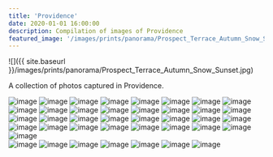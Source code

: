 ```yaml
---
title: 'Providence'
date: 2020-01-01 16:00:00
description: Compilation of images of Providence
featured_image: '/images/prints/panorama/Prospect_Terrace_Autumn_Snow_Sunset.jpg'
---
```


![]({{ site.baseurl }}/images/prints/panorama/Prospect_Terrace_Autumn_Snow_Sunset.jpg)

A collection of photos captured in Providence.

<div class="gallery" data-columns="3">
    <img src="{{ site.baseurl }}/images/prints/standard/Cold_Capitol_Moonrise.jpg"  alt="image" />
    <img src="{{ site.baseurl }}/images/prints/standard/Capitol_Moonset.jpg"  alt="image" />
    <img src="{{ site.baseurl }}/images/prints/standard/Dome_with_Moon.jpg"  alt="image" />
    <img src="{{ site.baseurl }}/images/prints/standard/Double_Bolts_Over_Providence.jpg"  alt="image" />
    <img src="{{ site.baseurl }}/images/prints/standard/Providence_Power_And_Lightning.jpg" alt="image" />
    <img src="{{ site.baseurl }}/images/prints/standard/Statehouse_Eclipse.jpg"  alt="image" />
    <img src="{{ site.baseurl }}/images/prints/standard/Independent_Man_Eclipse.jpg"  alt="image" />
    <img src="{{ site.baseurl }}/images/prints/standard/Independent_Man_in_Winter.jpg"  alt="image" />
    <img src="{{ site.baseurl }}/images/prints/standard/Independent_Man_in_Autumn.jpg"  alt="image" />
    <img src="{{ site.baseurl }}/images/prints/standard/Independent_Man_in_Spring.jpg"  alt="image" />
    <img src="{{ site.baseurl }}/images/prints/standard/Neutaconkanut_Views_II.jpg"  alt="image" />
    <img src="{{ site.baseurl }}/images/prints/standard/Providence_Spires_in_Autumn.jpg"  alt="image" />
    <img src="{{ site.baseurl }}/images/prints/standard/Purple_and_Pink.jpg"  alt="image" />
    <img src="{{ site.baseurl }}/images/prints/standard/Road_To_Autumn.jpg"  alt="image" />
    <img src="{{ site.baseurl }}/images/prints/standard/Snowy_Statehouse.jpg"  alt="image" />
    <img src="{{ site.baseurl }}/images/prints/standard/Statehouse_Autumn_Path.jpg"  alt="image" />
    <img src="{{ site.baseurl }}/images/prints/standard/Sunset_Over_Providence.jpg"  alt="image" />
    <img src="{{ site.baseurl }}/images/prints/standard/Statehouse_in_Autumn.jpg"  alt="image" />
    <img src="{{ site.baseurl }}/images/prints/standard/Once_in_a_Blue_Moon.jpg" alt="image" />
    <img src="{{ site.baseurl }}/images/prints/standard/Autumn_Reflections_at_the_Temple_of_Music.jpg" alt="image" />
    <img src="{{ site.baseurl }}/images/prints/standard/Bandstand_in_Autumn.jpg" alt="image" />
    <img src="{{ site.baseurl }}/images/prints/standard/Bridges_To_Blossoms.jpg" alt="image" />
    <img src="{{ site.baseurl }}/images/prints/standard/Cherry_Blossom_Bench.jpg" alt="image" />
    <img src="{{ site.baseurl }}/images/prints/standard/Dalrymple_On_Fire.jpg" alt="image" />
    <img src="{{ site.baseurl }}/images/blog/2021-02-07-roger-williams-snow-storm/DalrympleSnowFastShutter.jpg" alt="image" />
    <img src="{{ site.baseurl }}/images/blog/2021-02-07-roger-williams-snow-storm/DalrympleSnowSlowShutter.jpg" alt="image" />
    <img src="{{ site.baseurl }}/images/prints/standard/Fountain_and_Bridge_Reflections.jpg" alt="image" />
    <img src="{{ site.baseurl }}/images/prints/standard/Iron_Footridge_In_Snow.jpg" alt="image" />
    <img src="{{ site.baseurl }}/images/prints/standard/Iron_Footbridge.jpg" alt="image" />
    <img src="{{ site.baseurl }}/images/prints/standard/Japanese_Gardens_in_Spring.jpg" alt="image" />
    <img src="{{ site.baseurl }}/images/prints/standard/Miantunomu_Bridge_in_Autumn.jpg" alt="image" />
    <img src="{{ site.baseurl }}/images/blog/2021-02-07-roger-williams-snow-storm/SnowingOnTheMiantunomuBridge.jpg" alt="image" />
    <img src="{{ site.baseurl }}/images/prints/standard/Spring_Reflections_at_the_Bandstand.jpg" alt="image" />
</div>
<div class="gallery" data-columns="2">
    <img src="{{ site.baseurl }}/images/prints/panorama/Prospect_Terrace_Autumn_Snow_Sunset.jpg"  alt="image" />
    <img src="{{ site.baseurl }}/images/prints/panorama/Autumn_Reflections_at_the_Bandstand.jpg" alt="image" />
    <img src="{{ site.baseurl }}/images/prints/panorama/Autumn_Sunrise_at_the_Temple_of_Music.jpg" alt="image" />
    <img src="{{ site.baseurl }}/images/prints/panorama/Dalrymple_Boat_House_in_Autumn.jpg" alt="image" />
    <img src="{{ site.baseurl }}/images/prints/panorama/Dalrymple_Boat_House_In_Falling_Snow.jpg" alt="image" />
    <img src="{{ site.baseurl }}/images/blog/2021-02-07-roger-williams-snow-storm/DalrympleBoathousePanoramaSnowingLongerShutter.jpg" alt="image" />
    <img src="{{ site.baseurl }}/images/blog/2021-02-07-roger-williams-snow-storm/JapaneseGardenDuringSnow.jpg" alt="image" />
</div>